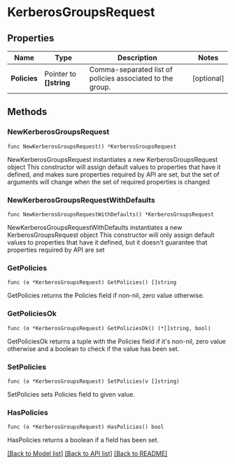 # KerberosGroupsRequest

## Properties

Name | Type | Description | Notes
------------ | ------------- | ------------- | -------------
**Policies** | Pointer to **[]string** | Comma-separated list of policies associated to the group. | [optional] 

## Methods

### NewKerberosGroupsRequest

`func NewKerberosGroupsRequest() *KerberosGroupsRequest`

NewKerberosGroupsRequest instantiates a new KerberosGroupsRequest object
This constructor will assign default values to properties that have it defined,
and makes sure properties required by API are set, but the set of arguments
will change when the set of required properties is changed

### NewKerberosGroupsRequestWithDefaults

`func NewKerberosGroupsRequestWithDefaults() *KerberosGroupsRequest`

NewKerberosGroupsRequestWithDefaults instantiates a new KerberosGroupsRequest object
This constructor will only assign default values to properties that have it defined,
but it doesn't guarantee that properties required by API are set

### GetPolicies

`func (o *KerberosGroupsRequest) GetPolicies() []string`

GetPolicies returns the Policies field if non-nil, zero value otherwise.

### GetPoliciesOk

`func (o *KerberosGroupsRequest) GetPoliciesOk() (*[]string, bool)`

GetPoliciesOk returns a tuple with the Policies field if it's non-nil, zero value otherwise
and a boolean to check if the value has been set.

### SetPolicies

`func (o *KerberosGroupsRequest) SetPolicies(v []string)`

SetPolicies sets Policies field to given value.

### HasPolicies

`func (o *KerberosGroupsRequest) HasPolicies() bool`

HasPolicies returns a boolean if a field has been set.


[[Back to Model list]](../README.md#documentation-for-models) [[Back to API list]](../README.md#documentation-for-api-endpoints) [[Back to README]](../README.md)


